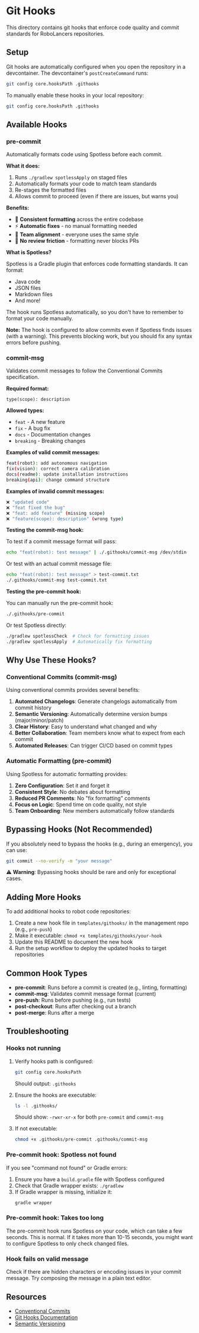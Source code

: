 # Git Hooks

This directory contains git hooks that enforce code quality and commit standards for RoboLancers repositories.

## Setup

Git hooks are automatically configured when you open the repository in a devcontainer. The devcontainer's `postCreateCommand` runs:

```bash
git config core.hooksPath .githooks
```

To manually enable these hooks in your local repository:

```bash
git config core.hooksPath .githooks
```

## Available Hooks

### pre-commit

Automatically formats code using Spotless before each commit.

**What it does:**

1. Runs `./gradlew spotlessApply` on staged files
2. Automatically formats your code to match team standards
3. Re-stages the formatted files
4. Allows commit to proceed (even if there are issues, but warns you)

**Benefits:**

- 🎨 **Consistent formatting** across the entire codebase
- ⚡ **Automatic fixes** - no manual formatting needed
- 🤝 **Team alignment** - everyone uses the same style
- 🔄 **No review friction** - formatting never blocks PRs

**What is Spotless?**

Spotless is a Gradle plugin that enforces code formatting standards. It can format:

- Java code
- JSON files
- Markdown files
- And more!

The hook runs Spotless automatically, so you don't have to remember to format your code manually.

**Note:** The hook is configured to allow commits even if Spotless finds issues (with a warning). This prevents blocking work, but you should fix any syntax errors before pushing.

### commit-msg

Validates commit messages to follow the Conventional Commits specification.

**Required format:**

```
type(scope): description
```

**Allowed types:**

- `feat` - A new feature
- `fix` - A bug fix
- `docs` - Documentation changes
- `breaking` - Breaking changes

**Examples of valid commit messages:**

```bash
feat(robot): add autonomous navigation
fix(vision): correct camera calibration
docs(readme): update installation instructions
breaking(api): change command structure
```

**Examples of invalid commit messages:**

```bash
❌ "updated code"
❌ "feat fixed the bug"
❌ "feat: add feature" (missing scope)
❌ "feature(scope): description" (wrong type)
```

**Testing the commit-msg hook:**

To test if a commit message format will pass:

```bash
echo "feat(robot): test message" | ./.githooks/commit-msg /dev/stdin
```

Or test with an actual commit message file:

```bash
echo "feat(robot): test message" > test-commit.txt
./.githooks/commit-msg test-commit.txt
```

**Testing the pre-commit hook:**

You can manually run the pre-commit hook:

```bash
./.githooks/pre-commit
```

Or test Spotless directly:

```bash
./gradlew spotlessCheck  # Check for formatting issues
./gradlew spotlessApply  # Automatically fix formatting
```

## Why Use These Hooks?

### Conventional Commits (commit-msg)

Using conventional commits provides several benefits:

1. **Automated Changelogs**: Generate changelogs automatically from commit history
2. **Semantic Versioning**: Automatically determine version bumps (major/minor/patch)
3. **Clear History**: Easy to understand what changed and why
4. **Better Collaboration**: Team members know what to expect from each commit
5. **Automated Releases**: Can trigger CI/CD based on commit types

### Automatic Formatting (pre-commit)

Using Spotless for automatic formatting provides:

1. **Zero Configuration**: Set it and forget it
2. **Consistent Style**: No debates about formatting
3. **Reduced PR Comments**: No "fix formatting" comments
4. **Focus on Logic**: Spend time on code quality, not style
5. **Team Onboarding**: New members automatically follow standards

## Bypassing Hooks (Not Recommended)

If you absolutely need to bypass the hooks (e.g., during an emergency), you can use:

```bash
git commit --no-verify -m "your message"
```

⚠️ **Warning**: Bypassing hooks should be rare and only for exceptional cases.

## Adding More Hooks

To add additional hooks to robot code repositories:

1. Create a new hook file in `templates/githooks/` in the management repo (e.g., `pre-push`)
2. Make it executable: `chmod +x templates/githooks/your-hook`
3. Update this README to document the new hook
4. Run the setup workflow to deploy the updated hooks to target repositories

## Common Hook Types

- **pre-commit**: Runs before a commit is created (e.g., linting, formatting)
- **commit-msg**: Validates commit message format (current)
- **pre-push**: Runs before pushing (e.g., run tests)
- **post-checkout**: Runs after checking out a branch
- **post-merge**: Runs after a merge

## Troubleshooting

### Hooks not running

1. Verify hooks path is configured:

   ```bash
   git config core.hooksPath
   ```

   Should output: `.githooks`

2. Ensure the hooks are executable:

   ```bash
   ls -l .githooks/
   ```

   Should show: `-rwxr-xr-x` for both `pre-commit` and `commit-msg`

3. If not executable:
   ```bash
   chmod +x .githooks/pre-commit .githooks/commit-msg
   ```

### Pre-commit hook: Spotless not found

If you see "command not found" or Gradle errors:

1. Ensure you have a `build.gradle` file with Spotless configured
2. Check that Gradle wrapper exists: `./gradlew`
3. If Gradle wrapper is missing, initialize it:
   ```bash
   gradle wrapper
   ```

### Pre-commit hook: Takes too long

The pre-commit hook runs Spotless on your code, which can take a few seconds. This is normal. If it takes more than 10-15 seconds, you might want to configure Spotless to only check changed files.

### Hook fails on valid message

Check if there are hidden characters or encoding issues in your commit message. Try composing the message in a plain text editor.

## Resources

- [Conventional Commits](https://www.conventionalcommits.org/)
- [Git Hooks Documentation](https://git-scm.com/docs/githooks)
- [Semantic Versioning](https://semver.org/)
